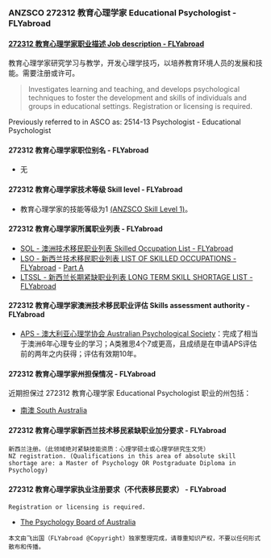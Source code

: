 ### ANZSCO 272312 教育心理学家 Educational Psychologist - FLYabroad ###

####  [272312 教育心理学家职业描述 Job description - FLYabroad](http://www.flyabroadvisa.com/anzsco/2723.html#272312)

教育心理学家研究学习与教学，开发心理学技巧，以培养教育环境人员的发展和技能。需要注册或许可。

> Investigates learning and teaching, and develops psychological techniques to foster the development and skills of individuals and groups in educational settings. Registration or licensing is required.

Previously referred to in ASCO as:
2514-13 Psychologist - Educational Psychologist

#### 272312 教育心理学家职位别名 - FLYabroad
 
- 无

#### 272312 教育心理学家技术等级 Skill level - FLYabroad

- 教育心理学家的技能等级为1 [(ANZSCO Skill Level 1)](http://www.flyabroadvisa.com/anzsco/)。

#### 272312 教育心理学家所属职业列表 - FLYabroad

- [SOL - 澳洲技术移民职业列表 Skilled Occupation List - FLYabroad](http://www.flyabroadvisa.com/sol/)
- [LSO - 新西兰技术移民职业列表 LIST OF SKILLED OCCUPATIONS - FLYabroad](http://nz.flyabroadvisa.com/lso/) - [Part A](parta)
- [LTSSL - 新西兰长期紧缺职业列表 LONG TERM SKILL SHORTAGE LIST - FLYabroad](http://nz.flyabroadvisa.com/work-residence/ltssl.html)

#### 272312 教育心理学家澳洲技术移民职业评估 Skills assessment authority - FLYabroad

- [APS - 澳大利亚心理学协会 Australian Psychological Society](http://www.flyabroadvisa.com/ass/aps.html)：完成了相当于澳洲6年心理专业的学习；A类雅思4个7或更高，且成绩是在申请APS评估前的两年之内获得；评估有效期10年。

#### 272312 教育心理学家州担保情况 - FLYabroad

近期担保过 272312 教育心理学家 Educational Psychologist 职业的州包括：

- [南澳 South Australia](http://www.flyabroadvisa.com/zdb/sa.html)

#### 272312 教育心理学家新西兰技术移民紧缺职业加分要求 - FLYabroad

    新西兰注册。（此领域绝对紧缺技能资质：心理学硕士或心理学研究生文凭） 
    NZ registration. (Qualifications in this area of absolute skill shortage are: a Master of Psychology OR Postgraduate Diploma in Psychology)

#### 272312 教育心理学家执业注册要求（不代表移民要求） - FLYabroad

    Registration or licensing is required.

- [The Psychology Board of Australia](http://www.psychologyboard.gov.au/)

`本文由飞出国（FLYabroad @Copyright）独家整理完成，请尊重知识产权，不要以任何形式散布和传播。`